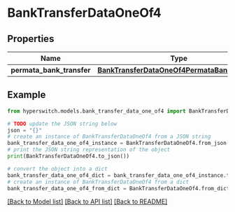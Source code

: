 # BankTransferDataOneOf4


## Properties

Name | Type | Description | Notes
------------ | ------------- | ------------- | -------------
**permata_bank_transfer** | [**BankTransferDataOneOf4PermataBankTransfer**](BankTransferDataOneOf4PermataBankTransfer.md) |  | 

## Example

```python
from hyperswitch.models.bank_transfer_data_one_of4 import BankTransferDataOneOf4

# TODO update the JSON string below
json = "{}"
# create an instance of BankTransferDataOneOf4 from a JSON string
bank_transfer_data_one_of4_instance = BankTransferDataOneOf4.from_json(json)
# print the JSON string representation of the object
print(BankTransferDataOneOf4.to_json())

# convert the object into a dict
bank_transfer_data_one_of4_dict = bank_transfer_data_one_of4_instance.to_dict()
# create an instance of BankTransferDataOneOf4 from a dict
bank_transfer_data_one_of4_from_dict = BankTransferDataOneOf4.from_dict(bank_transfer_data_one_of4_dict)
```
[[Back to Model list]](../README.md#documentation-for-models) [[Back to API list]](../README.md#documentation-for-api-endpoints) [[Back to README]](../README.md)


